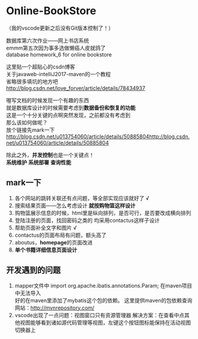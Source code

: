 # Online-BookStore

（我的vscode更新之后没有Git版本控制了！）

数据库第六次作业——网上书店系统<br/>
emmm第五次因为事多选做懒癌人皮就鸽了<br/>
database homework_6 for online bookstore<br/>

这里贴一个超贴心的csdn博客<br/>
关于javaweb-intelliJ2017-maven的一个教程<br/>
省略很多填坑的地方吧<br/>
http://blog.csdn.net/love_forver/article/details/78434937<br/>

喔写文档的时候发现一个有趣的东西<br/>
就是数据库设计的时候需要考虑到**数据备份和恢复的功能**<br/>
这是一个十分关键的点啊突然发现，之前都没有考虑到<br/>
那么该如何做呢？<br/>
放个链接先mark一下<br/>
http://blog.csdn.net/u013754060/article/details/50885804http://blog.csdn.net/u013754060/article/details/50885804<br/>

除此之外，**并发控制**也是一个关键点！<br/>
**系统维护**
**系统部署**
**查询性能**

## mark一下

1. 各个网站的跳转关联还有点问题，等全部实现应该就好了 √
2. 搜索结果页面——怎么考虑设计 **就按购物篮这样设计**
3. 购物篮展示信息的时候，html里是纵向排列，是否可行，是否要改成横向排列
4. 登陆注册的页面，找回密码之类的 均采用contactus这样子设计
5. 帮助页面补全文字和图片 √
6. contactus的页面布局有问题，额头高了
7. aboutus，**homepage**的页面改进
8. **单个书籍详细信息页面设计**

## 开发遇到的问题

1. mapper文件中 import org.apache.ibatis.annotations.Param; 在maven项目中无法导入<br/>
    好的在maven里添加了mybatis这个包的依赖。
    这里提供maven的包依赖查询网站：http://mvnrepository.com/
2. vscode出现了一点问题：视图窗口只有资源管理器
    解决方案：在查看中点其他视图能够看到诸如源代码管理等视图，左键这个按钮图标能保持在活动视图切换器上

